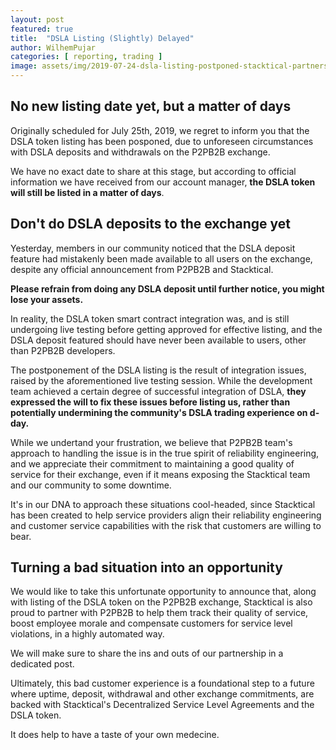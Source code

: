 ```yaml
---
layout: post
featured: true
title:  "DSLA Listing (Slightly) Delayed"
author: WilhemPujar
categories: [ reporting, trading ]
image: assets/img/2019-07-24-dsla-listing-postponed-stacktical-partnership-p2pb2b.jpg
---
```


## No new listing date yet, but a matter of days

Originally scheduled for July 25th, 2019, we regret to inform you that the DSLA token listing has been posponed, due to unforeseen circumstances with DSLA deposits and withdrawals on the P2PB2B exchange. 

We have no exact date to share at this stage, but according to official information we have received from our account manager, **the DSLA token will still be listed in a matter of days**.

## Don't do DSLA deposits to the exchange yet

Yesterday, members in our community noticed that the DSLA deposit feature had mistakenly been made available to all users on the exchange, despite any official announcement from P2PB2B and Stacktical.

**Please refrain from doing any DSLA deposit until further notice, you might lose your assets.**

In reality, the DSLA token smart contract integration was, and is still undergoing live testing before getting approved for effective listing, and the DSLA deposit featured should have never been available to users, other than P2PB2B developers.

The postponement of the DSLA listing is the result of integration issues, raised by the aforementioned live testing session. While the development team achieved a certain degree of successful integration of DSLA, **they expressed the will to fix these issues before listing us, rather than potentially undermining the community's DSLA trading experience on d-day.**

While we undertand your frustration, we believe that P2PB2B team's approach to handling the issue is in the true spirit of reliability engineering, and we appreciate their commitment to maintaining a good quality of service for their exchange, even if it means exposing the Stacktical team and our community to some downtime.

It's in our DNA to approach these situations cool-headed, since Stacktical has been created to help service providers align their reliability engineering and customer service capabilities with the risk that customers are willing to bear.

## Turning a bad situation into an opportunity

We would like to take this unfortunate opportunity to announce that, along with listing of the DSLA token on the P2PB2B exchange, Stacktical is also proud to partner with P2PB2B to help them track their quality of service, boost employee morale and compensate customers for service level violations, in a highly automated way.

We will make sure to share the ins and outs of our partnership in a dedicated post.

Ultimately, this bad customer experience is a foundational step to a future where uptime, deposit, withdrawal and other exchange commitments, are backed with Stacktical's Decentralized Service Level Agreements and the DSLA token.

It does help to have a taste of your own medecine.

